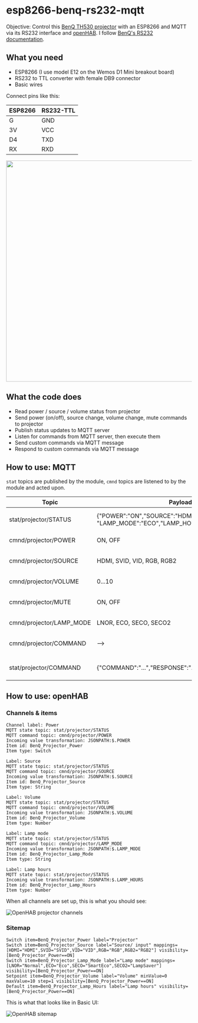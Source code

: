 # esp8266-benq-rs232-mqtt
Objective: Control this [BenQ TH530 projector](https://www.benq.eu/de-de/projector/home-entertainment/th530.html) with an ESP8266 and MQTT via its RS232 interface and [openHAB](http://openhab.org). I follow [BenQ's RS232 documentation](https://benqimage.blob.core.windows.net/driver-us-file/RS232-commands_all%20Product%20Lines.pdf).

## What you need

* ESP8266 (I use model E12 on the Wemos D1 Mini breakout board)
* RS232 to TTL converter with female DB9 connector
* Basic wires

Connect pins like this:

ESP8266 | RS232-TTL
------- | ---------
G | GND
3V | VCC
D4 | TXD
RX | RXD

<img src="https://github.com/nicolaus-hee/esp8266-benq-rs232-mqtt/blob/master/images/esp8266_rs232-ttl.jpg" width="600" />

## What the code does

* Read power / source / volume status from projector
* Send power (on/off), source change, volume change, mute commands to projector
* Publish status updates to MQTT server
* Listen for commands from MQTT server, then execute them
* Send custom commands via MQTT message
* Respond to custom commands via MQTT message

## How to use: MQTT

`stat` topics are published by the module, `cmnd` topics are listened to by the module and acted upon.

Topic | Payload | Comment
----- | ------- | --------
stat/projector/STATUS | {"POWER":"ON","SOURCE":"HDMI","VOLUME":4, "LAMP_MODE":"ECO","LAMP_HOURS":105,"MUTE":"OFF"} | Published every 5 seconds
cmnd/projector/POWER | ON, OFF | Power on or off
cmnd/projector/SOURCE | HDMI, SVID, VID, RGB, RGB2 | Set source / input
cmnd/projector/VOLUME | 0...10 | Set volume
cmnd/projector/MUTE | ON, OFF | Enable / disable mute
cmnd/projector/LAMP_MODE | LNOR, ECO, SECO, SECO2 | Set lamp mode
cmnd/projector/COMMAND | --> | [Any command, e.g. vol=+](https://benqimage.blob.core.windows.net/driver-us-file/RS232-commands_all%20Product%20Lines.pdf)
stat/projector/COMMAND | {"COMMAND":"...","RESPONSE":"..."} | Returns result of above

## How to use: openHAB

### Channels & items

```
Channel label: Power
MQTT state topic: stat/projector/STATUS
MQTT command topic: cmnd/projector/POWER
Incoming value transformation: JSONPATH:$.POWER
Item id: BenQ_Projector_Power
Item type: Switch

Label: Source
MQTT state topic: stat/projector/STATUS
MQTT command topic: cmnd/projector/SOURCE
Incoming value transformation: JSONPATH:$.SOURCE
Item id: BenQ_Projector_Source
Item type: String

Label: Volume
MQTT state topic: stat/projector/STATUS
MQTT command topic: cmnd/projector/VOLUME
Incoming value transformation: JSONPATH:$.VOLUME
Item id: BenQ_Projector_Volume
Item type: Number

Label: Lamp mode
MQTT state topic: stat/projector/STATUS
MQTT command topic: cmnd/projector/LAMP_MODE
Incoming value transformation: JSONPATH:$.LAMP_MODE
Item id: BenQ_Projector_Lamp_Mode
Item type: String

Label: Lamp hours
MQTT state topic: stat/projector/STATUS
Incoming value transformation: JSONPATH:$.LAMP_HOURS
Item id: BenQ_Projector_Lamp_Hours
Item type: Number

```

When all channels are set up, this is what you should see:

![OpenHAB projector channels](https://github.com/nicolaus-hee/esp8266-benq-rs232-mqtt/blob/master/images/openhab_projector_channels.JPG)

### Sitemap

```
Switch item=BenQ_Projector_Power label="Projector"
Switch item=BenQ_Projector_Source label="Source/ input" mappings=[HDMI="HDMI",SVID="SVID",VID="VID",RGB="RGB",RGB2="RGB2"] visibility=[BenQ_Projector_Power==ON]
Switch item=BenQ_Projector_Lamp_Mode label="Lamp mode" mappings=[LNOR="Normal",ECO="Eco",SECO="SmartEco",SECO2="LampSaver"] visibility=[BenQ_Projector_Power==ON]
Setpoint item=BenQ_Projector_Volume label="Volume" minValue=0 maxValue=10 step=1 visibility=[BenQ_Projector_Power==ON]
Default item=BenQ_Projector_Lamp_Hours label="Lamp hours" visibility=[BenQ_Projector_Power==ON]
```

This is what that looks like in Basic UI:

![OpenHAB sitemap](https://github.com/nicolaus-hee/esp8266-benq-rs232-mqtt/blob/master/images/openhab_sitemap_projector_on.JPG)
